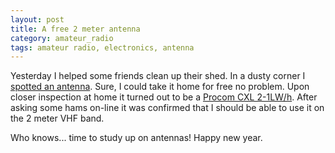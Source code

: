 ```yaml
---
layout: post
title: A free 2 meter antenna
category: amateur_radio
tags: amateur radio, electronics, antenna
---
```


Yesterday I helped some friends clean up their shed. In a dusty corner I [spotted an  antenna](/images/posts/2014-12-31_antenna_1.jpg). Sure, I could take it home for free no problem.
Upon closer inspection at home it turned out to be a [Procom CXL 2-1LW/h](/images/posts/2014-12-31_antenna_2.jpg). After asking some hams on-line it was confirmed that I should be able
to use it on the 2 meter VHF band.

Who knows... time to study up on antennas! Happy new year.
